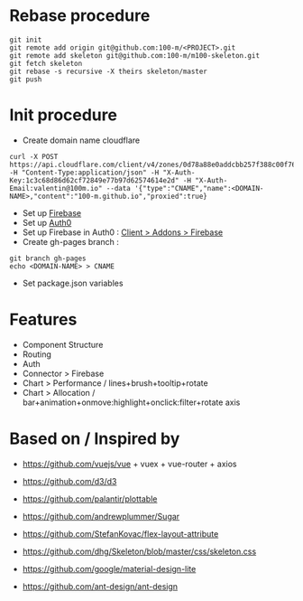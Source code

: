 # Rebase procedure
```
git init
git remote add origin git@github.com:100-m/<PROJECT>.git
git remote add skeleton git@github.com:100-m/m100-skeleton.git
git fetch skeleton
git rebase -s recursive -X theirs skeleton/master
git push
```

# Init procedure
- Create domain name cloudflare
```
curl -X POST https://api.cloudflare.com/client/v4/zones/0d78a88e0addcbb257f388c00f760201/dns_records -H "Content-Type:application/json" -H "X-Auth-Key:1c3c68d86d62cf72849e77b97d62574614e2d" -H "X-Auth-Email:valentin@100m.io" --data '{"type":"CNAME","name":<DOMAIN-NAME>,"content":"100-m.github.io","proxied":true}
```
- Set up [Firebase](https://console.firebase.google.com/)
- Set up [Auth0](https://manage.auth0.com/#/clients)
- Set up Firebase in Auth0 : [Client > Addons > Firebase](https://firebase.google.com/docs/auth/web/custom-auth#before-you-begin)
- Create gh-pages branch :
```
git branch gh-pages
echo <DOMAIN-NAME> > CNAME
```

- Set package.json variables

# Features
- Component Structure
- Routing
- Auth
- Connector > Firebase
- Chart > Performance / lines+brush+tooltip+rotate
- Chart > Allocation / bar+animation+onmove:highlight+onclick:filter+rotate axis

# Based on / Inspired by
- https://github.com/vuejs/vue + vuex + vue-router + axios
- https://github.com/d3/d3
- https://github.com/palantir/plottable
- https://github.com/andrewplummer/Sugar

- https://github.com/StefanKovac/flex-layout-attribute
- https://github.com/dhg/Skeleton/blob/master/css/skeleton.css
- https://github.com/google/material-design-lite
- https://github.com/ant-design/ant-design
